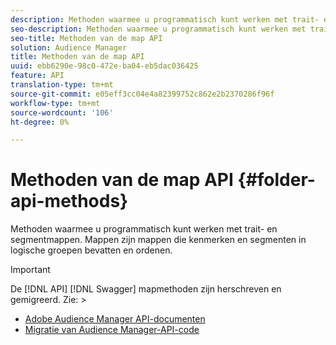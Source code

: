```yaml
---
description: Methoden waarmee u programmatisch kunt werken met trait- en segmentmappen. Mappen zijn mappen die kenmerken en segmenten in logische groepen bevatten en ordenen.
seo-description: Methoden waarmee u programmatisch kunt werken met trait- en segmentmappen. Mappen zijn mappen die kenmerken en segmenten in logische groepen bevatten en ordenen.
seo-title: Methoden van de map API
solution: Audience Manager
title: Methoden van de map API
uuid: ebb6290e-98c0-472e-ba04-eb5dac036425
feature: API
translation-type: tm+mt
source-git-commit: e05eff3cc04e4a82399752c862e2b2370286f96f
workflow-type: tm+mt
source-wordcount: '106'
ht-degree: 0%

---
```



# Methoden van de map API {#folder-api-methods}

Methoden waarmee u programmatisch kunt werken met trait- en segmentmappen. Mappen zijn mappen die kenmerken en segmenten in logische groepen bevatten en ordenen.

<!-- api-folders.xml -->

>[!IMPORTANT]
>
>De [!DNL API] [!DNL Swagger] mapmethoden zijn herschreven en gemigreerd. Zie:  >
>* [Adobe Audience Manager API-documenten](https://bank.demdex.com/portal/swagger/index.html)
>* [Migratie van Audience Manager-API-code](../../api/api-swagger-migration.md)